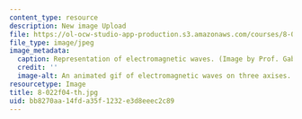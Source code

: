 ```yaml
---
content_type: resource
description: New image Upload
file: https://ol-ocw-studio-app-production.s3.amazonaws.com/courses/8-022-physics-ii-electricity-and-magnetism-fall-2004/bb8270aa14fda35f1232e3d8eeec2c89_8-022f04-th.jpg
file_type: image/jpeg
image_metadata:
  caption: Representation of electromagnetic waves. (Image by Prof. Gabriella Sciolla.)
  credit: ''
  image-alt: An animated gif of electromagnetic waves on three axises.
resourcetype: Image
title: 8-022f04-th.jpg
uid: bb8270aa-14fd-a35f-1232-e3d8eeec2c89
---
```


